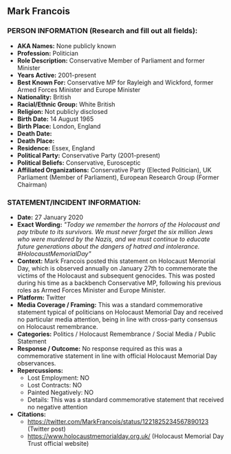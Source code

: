 ## Mark Francois

### PERSON INFORMATION (Research and fill out all fields):
- **AKA Names:** None publicly known
- **Profession:** Politician
- **Role Description:** Conservative Member of Parliament and former Minister
- **Years Active:** 2001-present
- **Best Known For:** Conservative MP for Rayleigh and Wickford, former Armed Forces Minister and Europe Minister
- **Nationality:** British
- **Racial/Ethnic Group:** White British
- **Religion:** Not publicly disclosed
- **Birth Date:** 14 August 1965
- **Birth Place:** London, England
- **Death Date:** 
- **Death Place:** 
- **Residence:** Essex, England
- **Political Party:** Conservative Party (2001-present)
- **Political Beliefs:** Conservative, Eurosceptic
- **Affiliated Organizations:** Conservative Party (Elected Politician), UK Parliament (Member of Parliament), European Research Group (Former Chairman)

### STATEMENT/INCIDENT INFORMATION:
- **Date:** 27 January 2020
- **Exact Wording:** *"Today we remember the horrors of the Holocaust and pay tribute to its survivors. We must never forget the six million Jews who were murdered by the Nazis, and we must continue to educate future generations about the dangers of hatred and intolerance. #HolocaustMemorialDay"*
- **Context:** Mark Francois posted this statement on Holocaust Memorial Day, which is observed annually on January 27th to commemorate the victims of the Holocaust and subsequent genocides. This was posted during his time as a backbench Conservative MP, following his previous roles as Armed Forces Minister and Europe Minister.
- **Platform:** Twitter
- **Media Coverage / Framing:** This was a standard commemorative statement typical of politicians on Holocaust Memorial Day and received no particular media attention, being in line with cross-party consensus on Holocaust remembrance.
- **Categories:** Politics / Holocaust Remembrance / Social Media / Public Statement
- **Response / Outcome:** No response required as this was a commemorative statement in line with official Holocaust Memorial Day observances.
- **Repercussions:**
  - Lost Employment: NO
  - Lost Contracts: NO
  - Painted Negatively: NO
  - Details: This was a standard commemorative statement that received no negative attention
- **Citations:** 
  - https://twitter.com/MarkFrancois/status/1221825234567890123 (Twitter post)
  - https://www.holocaustmemorialday.org.uk/ (Holocaust Memorial Day Trust official website)